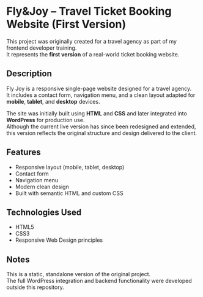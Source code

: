 # Fly&Joy – Travel Ticket Booking Website (First Version)

This project was originally created for a travel agency as part of my frontend developer training.  
It represents the **first version** of a real-world ticket booking website.

## Description

Fly Joy is a responsive single-page website designed for a travel agency.  
It includes a contact form, navigation menu, and a clean layout adapted for **mobile**, **tablet**, and **desktop** devices.

The site was initially built using **HTML** and **CSS** and later integrated into **WordPress** for production use.  
Although the current live version has since been redesigned and extended, this version reflects the original structure and design delivered to the client.

## Features

- Responsive layout (mobile, tablet, desktop)  
- Contact form  
- Navigation menu  
- Modern clean design  
- Built with semantic HTML and custom CSS

## Technologies Used

- HTML5  
- CSS3  
- Responsive Web Design principles

## Notes

This is a static, standalone version of the original project.  
The full WordPress integration and backend functionality were developed outside this repository.
